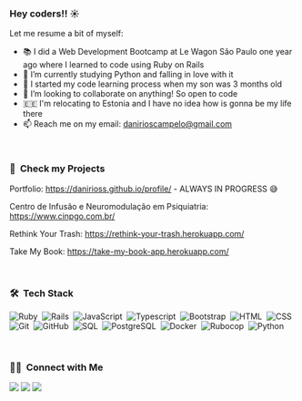
### Hey coders!! ☀️

Let me resume a bit of myself:
- 📚 I did a Web Development Bootcamp at Le Wagon São Paulo one year ago where I learned to code using Ruby on Rails
- 🐍 I’m currently studying Python and falling in love with it
- 🤯 I started my code learning process when my son was 3 months old
- 👯 I’m looking to collaborate on anything! So open to code
- 🇪🇪 I'm relocating to Estonia and I have no idea how is gonna be my life there
- 📫 Reach me on my email: danirioscampelo@gmail.com

</br>

### 👀 &nbsp;Check my Projects

Portfolio:
https://danirioss.github.io/profile/ - ALWAYS IN PROGRESS 😅

Centro de Infusão e Neuromodulação em Psiquiatria:
https://www.cinpgo.com.br/ 

Rethink Your Trash:
https://rethink-your-trash.herokuapp.com/

Take My Book:
https://take-my-book-app.herokuapp.com/

</br>

### 🛠 &nbsp;Tech Stack

![Ruby](https://img.shields.io/badge/-Ruby-05122A?style=flat&logo=ruby)&nbsp;
![Rails](https://img.shields.io/badge/-Rails-05122A?style=flat&logo=rubyonrails)&nbsp;
![JavaScript](https://img.shields.io/badge/-JavaScript-05122A?style=flat&logo=javascript)&nbsp;
![Typescript](https://img.shields.io/badge/-Typescript-05122A?style=flat&logo=typescript)&nbsp;
![Bootstrap](https://img.shields.io/badge/-Bootstrap-05122A?style=flat&logo=bootstrap&logoColor=563D7C)&nbsp;
![HTML](https://img.shields.io/badge/-HTML-05122A?style=flat&logo=HTML5)&nbsp;
![CSS](https://img.shields.io/badge/-CSS-05122A?style=flat&logo=CSS3&logoColor=1572B6)\
![Git](https://img.shields.io/badge/-Git-05122A?style=flat&logo=git)&nbsp;
![GitHub](https://img.shields.io/badge/-GitHub-05122A?style=flat&logo=github)&nbsp;
![SQL](https://img.shields.io/badge/-SQL-05122A?style=flat&logo=sql)&nbsp;
![PostgreSQL](https://img.shields.io/badge/-PostgreSQL-05122A?style=flat&logo=postgresql)&nbsp;
![Docker](https://img.shields.io/badge/-Docker-05122A?style=flat&logo=docker)&nbsp;
![Rubocop](https://img.shields.io/badge/-Rubocop-05122A?style=flat&logo=rubocop)&nbsp;
![Python](https://img.shields.io/badge/-Python-05122A?style=flat&logo=python)&nbsp;

</br>

### 🤝🏻 &nbsp;Connect with Me

<p>
<a href="https://www.linkedin.com/in/danirioss/"><img src="https://img.shields.io/badge/-danirioss-0077B5?style=flat&logo=Linkedin&logoColor=white"/></a>
<a href="https://instagram.com/dani_rioss"><img src="https://img.shields.io/badge/-@dani_rioss-E4405F?style=flat&logo=Instagram&logoColor=white"/></a>
<a href="https://twitter.com/dani_risos"><img src="https://img.shields.io/badge/-@dani_risos-188CD8?style=flat&logo=Twitter&logoColor=white"/></a>
</p>
